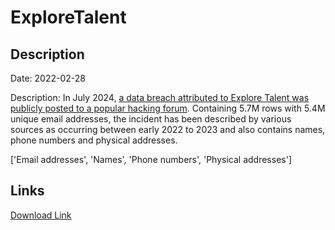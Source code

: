 # ExploreTalent

## Description

Date: 2022-02-28

Description:
In July 2024, <a href="https://x.com/H4ckManac/status/1813528139881988225" target="_blank" rel="noopener">a data breach attributed to Explore Talent was publicly posted to a popular hacking forum</a>. Containing 5.7M rows with 5.4M unique email addresses, the incident has been described by various sources as occurring between early 2022 to 2023 and also contains names, phone numbers and physical addresses.


['Email addresses', 'Names', 'Phone numbers', 'Physical addresses']

## Links

[Download Link](https://link-to.net/1229997/269.96202225693366/dynamic/?r=ZXhwbG9yZXRhbGVudC5jb20=)